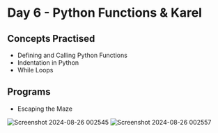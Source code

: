 # Day 6 - Python Functions & Karel

## Concepts Practised
* Defining and Calling Python Functions
* Indentation in Python
* While Loops

## Programs
* Escaping the Maze

![Screenshot 2024-08-26 002545](https://github.com/user-attachments/assets/0cd3afec-ae27-4deb-bc97-f7f1ece76a41)
![Screenshot 2024-08-26 002557](https://github.com/user-attachments/assets/9527d505-4a9e-42ed-9386-20bf296943ec)
